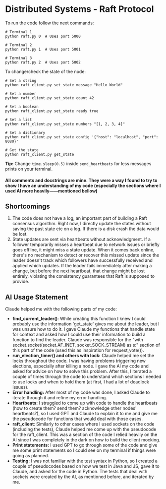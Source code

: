 # Distributed Systems - Raft Protocol

To run the code follow the next commands:
```
# Terminal 1
python raft.py 0  # Uses port 5000

# Terminal 2
python raft.py 1  # Uses port 5001

# Terminal 3
python raft.py 2  # Uses port 5002
```

To change/check the state of the node:
```
# Set a string
python raft_client.py set_state message "Hello World"

# Set a number
python raft_client.py set_state count 42

# Set a boolean
python raft_client.py set_state ready true

# Set a list
python raft_client.py set_state numbers "[1, 2, 3, 4]"

# Set a dictionary
python raft_client.py set_state config '{"host": "localhost", "port": 8080}'

# Get the state
python raft_client.py get_state
```

**Tip:** Change `time.sleep(0.5)` inside `send_heartbeats` for less messages prints on your terminal.

#### All comments and docstrings are mine. They were a way I found to try to show I have an understanding of my code (especially the sections where I used AI more heavily——mentioned bellow)

## Shortcomings
1. The code does not have a log, an important part of building a Raft consensus algorithm. Right now, I directly update the states without saving the past state etc on a log. If there is a disk crash the data would be lost.
2. State updates are sent via heartbeats without acknowledgment. If a follower temporarily misses a heartbeat due to network issues or briefly goes offline, it might miss a state update. When it comes back online, there's no mechanism to detect or recover this missed update since the leader doesn't track which followers have successfully received and applied which updates. If the leader fails immediately after making a change, but before the next heartbeat, that change might be lost entirely, violating the consistency guarantees that Raft is supposed to provide.

## AI Usage Statement
Claude helped me with the following parts of my code:
- **find_current_leader()**: While creating this function I knew I could probably use the information 'get_state' gives me about the leader, but I was unsure how to do it. I gave Claude my functions that handle state for context and asked how I could use their information to build a function to find the leader. Claude was responsible for the "with socket.socket(socket.AF_INET, socket.SOCK_STREAM) as s:" section of this part of the code (used this as inspiration for request_vote()).
- **run_election_timer() and others with lock:** Claude helped me set the locks throughout the code. I was having problems triggering new elections, especially after killing a node. I gave the AI my code and asked for advice on how to solve this problem. After this, I iterated a couple of times through the code to understand which sections I needed to use locks and when to hold them (at first, I had a lot of deadlock issues).
- **Error handling:** After most of my code was done, I asked Claude to iterate through it and refine my error handling.
- **Heartbeats:** I struggled to come up with code to handle the heartbeats (how to create them? send them? acknowledge other nodes' heartbeats?), so I used GPT and Claude to explain it to me and give me the pseudocode for functions that would deal with those cases.
- **raft_client**: Similarly to other cases where I used sockets on the code (including the tests), Claude helped me come up with the pseudocode for the raft_client. This was a section of the code I relied heavily on the AI since I was completely in the dark on how to build the client mocking.
- **Print statements:** I used GPT to go through some of the code and give me some print statements so I could see on my terminal if things were going as planned.
- **Testing:** I was not familiar with the test syntax in Python, so I created a couple of pseudocodes based on how we test in Java and JS, gave it to Claude, and asked for the code in Python. The tests that deal with sockets were created by the AI, as mentioned before, and iterated by me.

